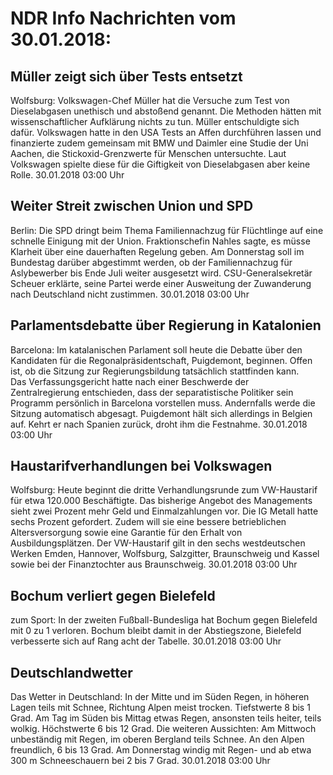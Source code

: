 # NDR Info Nachrichten vom 30.01.2018:


## Müller zeigt sich über Tests entsetzt
Wolfsburg: Volkswagen-Chef Müller hat die Versuche zum Test von Dieselabgasen unethisch und abstoßend genannt. Die Methoden hätten mit wissenschaftlicher Aufklärung nichts zu tun. Müller entschuldigte sich dafür. Volkswagen hatte in den USA Tests an Affen durchführen lassen und finanzierte zudem gemeinsam mit BMW und Daimler eine Studie der Uni Aachen, die Stickoxid-Grenzwerte für Menschen untersuchte. Laut Volkswagen spielte diese für die Giftigkeit von Dieselabgasen aber keine Rolle. 30.01.2018 03:00 Uhr 

## Weiter Streit zwischen Union und SPD
Berlin: Die SPD dringt beim Thema Familiennachzug für Flüchtlinge auf eine schnelle Einigung mit der Union. Fraktionschefin Nahles sagte, es müsse Klarheit über eine dauerhaften Regelung geben. Am Donnerstag soll im Bundestag darüber abgestimmt werden, ob der Familiennachzug für Aslybewerber bis Ende Juli weiter ausgesetzt wird. CSU-Generalsekretär Scheuer erklärte, seine Partei werde einer Ausweitung der Zuwanderung nach Deutschland nicht zustimmen. 30.01.2018 03:00 Uhr 

## Parlamentsdebatte über Regierung in Katalonien
Barcelona: Im katalanischen Parlament soll heute die Debatte über den Kandidaten für die Regonalpräsidentschaft, Puigdemont, beginnen. Offen ist, ob die Sitzung zur Regierungsbildung tatsächlich stattfinden kann. Das Verfassungsgericht hatte nach einer Beschwerde der Zentralregierung entschieden, dass der separatistische Politiker sein Programm persönlich in Barcelona vorstellen muss. Andernfalls werde die Sitzung automatisch abgesagt. Puigdemont hält sich allerdings in Belgien auf. Kehrt er nach Spanien zurück, droht ihm die Festnahme. 30.01.2018 03:00 Uhr 

## Haustarifverhandlungen bei Volkswagen
Wolfsburg: Heute beginnt die dritte Verhandlungsrunde zum VW-Haustarif für etwa 120.000 Beschäftigte. Das bisherige Angebot des Managements sieht zwei Prozent mehr Geld und Einmalzahlungen vor. Die IG Metall hatte sechs Prozent gefordert. Zudem will sie eine bessere betrieblichen Altersversorgung sowie eine Garantie für den Erhalt von Ausbildungsplätzen. Der VW-Haustarif gilt in den sechs westdeutschen Werken Emden, Hannover, Wolfsburg, Salzgitter, Braunschweig und Kassel sowie bei der Finanztochter aus Braunschweig. 30.01.2018 03:00 Uhr 

## Bochum verliert gegen Bielefeld
zum Sport: In der zweiten Fußball-Bundesliga hat Bochum gegen Bielefeld mit 0 zu 1 verloren. Bochum bleibt damit in der Abstiegszone, Bielefeld verbesserte sich auf Rang acht der Tabelle. 30.01.2018 03:00 Uhr 

## Deutschlandwetter
Das Wetter in Deutschland: In der Mitte und im Süden Regen, in höheren Lagen teils mit Schnee, Richtung Alpen meist trocken. Tiefstwerte 8 bis 1 Grad. Am Tag im Süden bis Mittag etwas Regen, ansonsten teils heiter, teils wolkig. Höchstwerte 6 bis 12 Grad. Die weiteren Aussichten: Am Mittwoch unbeständig mit Regen, im oberen Bergland teils Schnee. An den Alpen freundlich, 6 bis 13 Grad. Am Donnerstag windig mit Regen- und ab etwa 300 m Schneeschauern bei 2 bis 7 Grad. 30.01.2018 03:00 Uhr 
